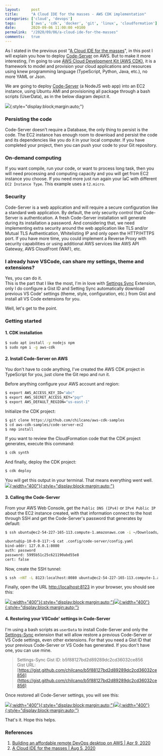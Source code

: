 ```yaml
---
layout:     post
title:      "A Cloud IDE for the masses - AWS CDK implementation"
categories: ['cloud', 'devops'] 
tags:       ['aws', 'cdk', 'docker', 'git', 'linux', 'cloudformation']
date:       2020-09-06 11:00:00 +0100
permalink:  "/2020/09/06/a-cloud-ide-for-the-masses"
comments:   true
---
```


As I stated in the previous post "[A Cloud IDE for the masses](/2020/09/06/a-cloud-ide-for-the-masses)", in this post I will explain you how to deploy [Code-Server](https://github.com/cdr/code-server) on AWS. But to make it more interesting, I'm going to use [AWS Cloud Development Kit (AWS CDK)](https://aws.amazon.com/cdk/), it is a framework to model and provision your cloud applications and resources using knew programming language (TypeScript, Python, Java, etc.), no more YAML or Json.

We are going to deploy [Code-Server](https://github.com/cdr/code-server) (a NodeJS web app) into an EC2 instance, using Ubuntu AMI and provisioning all package through a bash scripts (UserData), as in the below diagram depict it. 

![](/assets/blog20200906_cloudidecdk/0-cloud-ide-aws-arch-cdk-ec2-ami-userdata-vscode-code-server.png){:style="display:block;margin:auto;"}

<!-- more -->

### Persisting the code 

Code-Server doesn't require a Database, the only thing to persist is the code. The EC2 instance has enough room to download and persist the code and its dependencies like you do it in your local computer. If you have completed your project, then you can push your code to your Git repository. 

### On-demand computing

If you want compile, run your code, or want to process long task, then you will need processing and computing capacity and you will get from EC2 instance you choose. If you need more just run again your IaC with different `EC2 Instance Type`. This example uses a `t2.micro`.

### Security

Code-Server is a web application and will require a secure configuration like a standard web application. By default, the only security control that Code-Server is authentication. A fresh Code-Server installation will generate during its installation a password. And considering that, we need implementing extra security around the web application like TLS and/or Mutual TLS Authentication, Whitelisting IP and only open the HTTP/HTTPS port. If you have more time, you could implement a Reverse Proxy with security capabilities or using additional AWS services like AWS API Gateway, AWS CloudFront (WAF), etc.

### I already have VSCode, can share my settings, theme and extensions?

Yes, you can do it.   
This is the part that I like the most, I'm in love with [Settings Sync](https://marketplace.visualstudio.com/items?itemName=Shan.code-settings-sync) Extension, only I do configure a Gist ID and Setting Sync automatically download previous VS Code' settings (theme, style, configuration, etc.) from Gist and install all VS Code extensions for you.   


Well, let's get to the point.  

### Getting started

#### 1. CDK installation

```sh
$ sudo apt install -y nodejs npm
$ sudo npm i -g aws-cdk
```

#### 2. Install Code-Server on AWS

You don't have to code anything, I've created the AWS CDK project in TypeScript for you, just clone the Git repo and run it.

Before anything configure your AWS account and region:   
```sh
$ export AWS_ACCESS_KEY_ID="abc"
$ export AWS_SECRET_ACCESS_KEY="pqr"
$ export AWS_DEFAULT_REGION="us-east-1"
```

Initialize the CDK project:   
```sh
$ git clone https://github.com/chilcano/aws-cdk-samples
$ cd aws-cdk-samples/code-server-ec2
$ nmp install
```

If you want to review the CloudFormation code that the CDK project generates, execute this command:   
```sh
$ cdk synth
```

And finally, deploy the CDK project:   

```sh
$ cdk deploy
```

You will get this output in your terminal. That means everything went well.
[![](/assets/blog20200906_cloudidecdk/1-cdk-deploy-output.png){:width="400"}{:style="display:block;margin:auto;"}](/assets/blog20200906_cloudidecdk/1-cdk-deploy-output.png)


#### 3. Calling the Code-Server

From your AWS Web Console, get the `Public DNS (IPv4)` or `IPv4 Public IP` about the EC2 instance created, with that information connect to the host through SSH and get the Code-Server's password that generates by default:   
```sh
$ ssh ubuntu@ec2-54-227-165-113.compute-1.amazonaws.com -i ~/Downloads/chilcan0.pem 

ubuntu@ip-10-0-0-117:~$ cat .config/code-server/config.yaml 
bind-addr: 127.0.0.1:8080
auth: password
password: 5995b51c25c621190abd55e8
cert: false
``` 

Now, create the SSH tunnel:   
```sh
$ ssh -nNT -L 8123:localhost:8080 ubuntu@ec2-54-227-165-113.compute-1.amazonaws.com -i ~/Downloads/chilcan0.pem
```  
Finally, open the URL [http://localhost:8123](http://localhost:8123) in your browser, you should see this:  

[![](/assets/blog20200906_cloudidecdk/2-app-2.png){:width="400"}{:style="display:block;margin:auto;"}](/assets/blog20200906_cloudidecdk/2-app-2.png)[![](/assets/blog20200906_cloudidecdk/2-app-3.png){:width="400"}{:style="display:block;margin:auto;"}](/assets/blog20200906_cloudidecdk/2-app-3.png)


#### 4. Restoring your VSCode' settings in Code-Server


I'm using a bash scripts as `userData` to install Code-Server and only the [Settings-Sync](https://marketplace.visualstudio.com/items?itemName=Shan.code-settings-sync) extension that will allow restore a previous Code-Server or VS Code settings, even other extensions. For that you need a Gist ID that your previous Code-Server or VS Code has generated. If you don't have one, you can use mine.  

> Settings-Sync Gist ID: b5f88127bd2d89289dc2cd36032ce856   
> Gist URL: [https://gist.github.com/chilcano/b5f88127bd2d89289dc2cd36032ce856](https://gist.github.com/chilcano/b5f88127bd2d89289dc2cd36032ce856)   


Once restored all Code-Server settings, you will see this:   

[![](/assets/blog20200906_cloudidecdk/2-app-3b.png){:width="400"}{:style="display:block;margin:auto;"}](/assets/blog20200906_cloudidecdk/2-app-3b.png)[![](/assets/blog20200906_cloudidecdk/2-app-3c.png){:width="400"}{:style="display:block;margin:auto;"}](/assets/blog20200906_cloudidecdk/2-app-3c.png)


That's it.
Hope this helps.

### References

1. [Building an affordable remote DevOps desktop on AWS | Apr 9, 2020](https://holisticsecurity.io/2020/04/09/building-an-affordable-remote-devops-desktop-on-aws)
2. [A Cloud IDE for the masses | Aug 5, 2020 ](https://holisticsecurity.io/2020/08/05/a-cloud-ide-for-the-masses)

